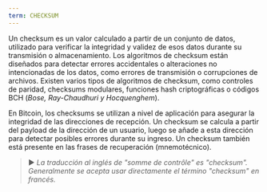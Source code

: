 ```yaml
---
term: CHECKSUM
---
```


Un checksum es un valor calculado a partir de un conjunto de datos, utilizado para verificar la integridad y validez de esos datos durante su transmisión o almacenamiento. Los algoritmos de checksum están diseñados para detectar errores accidentales o alteraciones no intencionadas de los datos, como errores de transmisión o corrupciones de archivos. Existen varios tipos de algoritmos de checksum, como controles de paridad, checksums modulares, funciones hash criptográficas o códigos BCH (*Bose, Ray-Chaudhuri y Hocquenghem*).

En Bitcoin, los checksums se utilizan a nivel de aplicación para asegurar la integridad de las direcciones de recepción. Un checksum se calcula a partir del payload de la dirección de un usuario, luego se añade a esta dirección para detectar posibles errores durante su ingreso. Un checksum también está presente en las frases de recuperación (mnemotécnico).

> ► *La traducción al inglés de "somme de contrôle" es "checksum". Generalmente se acepta usar directamente el término "checksum" en francés.*